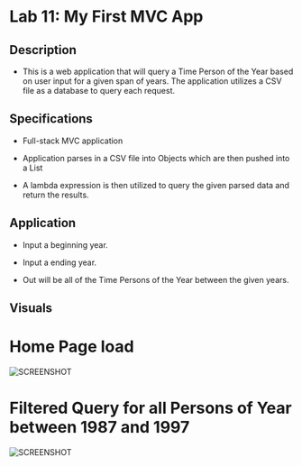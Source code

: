 # Lab 11: My First MVC App

## Description

- This is a web application that will query a Time Person of the Year based on user input for a given span of years. The application utilizes a CSV file as a database to query each request.

## Specifications

- Full-stack MVC application

- Application parses in a CSV file into Objects which are then pushed into a List

- A lambda expression is then utilized to query the given parsed data and return the results.

## Application

- Input a beginning year.

- Input a ending year.

- Out will be all of the Time Persons of the Year between the given years.
## Visuals

# Home Page load
![SCREENSHOT]()

# Filtered Query for all Persons of Year between 1987 and 1997
![SCREENSHOT]()

